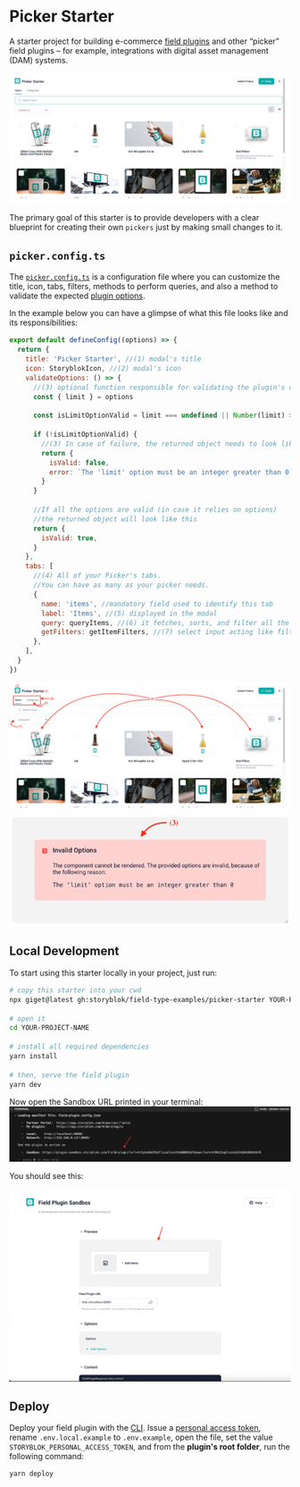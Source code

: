 # Picker Starter

A starter project for building e-commerce [field plugins](https://www.storyblok.com/docs/plugins/field-plugins/introduction) and other “picker” field plugins – for example, integrations with digital asset management (DAM) systems.

![screenshot](./docs/screenshot.png)

The primary goal of this starter is to provide developers with a clear blueprint for creating their own `pickers` just by making small changes to it.

## `picker.config.ts`

The [`picker.config.ts`](./src/picker.config.ts) is a configuration file where you can customize the title, icon, tabs, filters, methods to perform queries, and also a method to validate the expected [plugin options](https://www.storyblok.com/docs/plugins/field-plugins/introduction#options).

In the example below you can have a glimpse of what this file looks like and its responsibilities:

```js
export default defineConfig((options) => {
  return {
    title: 'Picker Starter', //(1) modal's title
    icon: StoryblokIcon, //(2) modal's icon
    validateOptions: () => {
      //(3) optional function responsible for validating the plugin's options and showing a warning box in case of failure.
      const { limit } = options

      const isLimitOptionValid = limit === undefined || Number(limit) > 0

      if (!isLimitOptionValid) {
        //(3) In case of failure, the returned object needs to look like this
        return {
          isValid: false,
          error: `The 'limit' option must be an integer greater than 0`,
        }
      }

      //If all the options are valid (in case it relies on options)
      //the returned object will look like this
      return {
        isValid: true,
      }
    },
    tabs: [
      //(4) All of your Picker's tabs.
      //You can have as many as your picker needs.
      {
        name: 'items', //mandatory field used to identify this tab
        label: 'Items', //(5) displayed in the modal
        query: queryItems, //(6) it fetches, sorts, and filter all the data for this tab
        getFilters: getItemFilters, //(7) select input acting like filters to the data
      },
    ],
  }
})
```

![mapping 1 picker.config.ts](./docs/picker.config-1.png)
![mapping 2 picker.config.ts](./docs/picker.config-2.png)

## Local Development

To start using this starter locally in your project, just run:

```sh
# copy this starter into your cwd
npx giget@latest gh:storyblok/field-type-examples/picker-starter YOUR-PROJECT-NAME

# open it
cd YOUR-PROJECT-NAME

# install all required dependencies
yarn install

# then, serve the field plugin
yarn dev
```

Now open the Sandbox URL printed in your terminal:
![open sandbox url](./docs/open-sandbox-url.png)

You should see this:

![picker starter loaded](./docs/loaded-sandbox.png)

## Deploy

Deploy your field plugin with the [CLI](https://www.npmjs.com/package/@storyblok/field-plugin-cli). Issue a [personal access token](https://app.storyblok.com/#/me/account?tab=token), rename `.env.local.example` to `.env.example`, open the file, set the value `STORYBLOK_PERSONAL_ACCESS_TOKEN`, and from the **plugin's root folder**, run the following command:

```shell
yarn deploy
```

